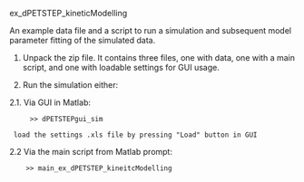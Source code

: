 ex_dPETSTEP_kineticModelling

An example data file and a script to run a simulation and subsequent model parameter fitting of the simulated data.

1.   Unpack the zip file. It contains three files, one with data, one with a main script, and one with loadable settings for GUI usage.

2.   Run the simulation either:

2.1. Via GUI in Matlab:
```
	 >> dPETSTEPgui_sim
```	 
	 load the settings .xls file by pressing "Load" button in GUI
	
2.2 Via the main script from Matlab prompt:
```
    >> main_ex_dPETSTEP_kineitcModelling
```
